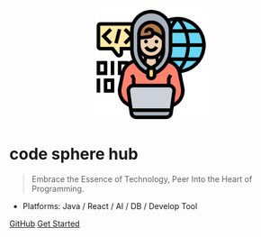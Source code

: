 <p align="center">
 <img src="./static/index/programing.png" alt="codesphere logo" width=200 height=200 />
</p>

# code sphere hub

> Embrace the Essence of Technology, Peer Into the Heart of Programming.

* Platforms: Java / React / AI / DB / Develop Tool


[GitHub](https://github.com/poppycoding/code-sphere)
[Get Started](_home.md)